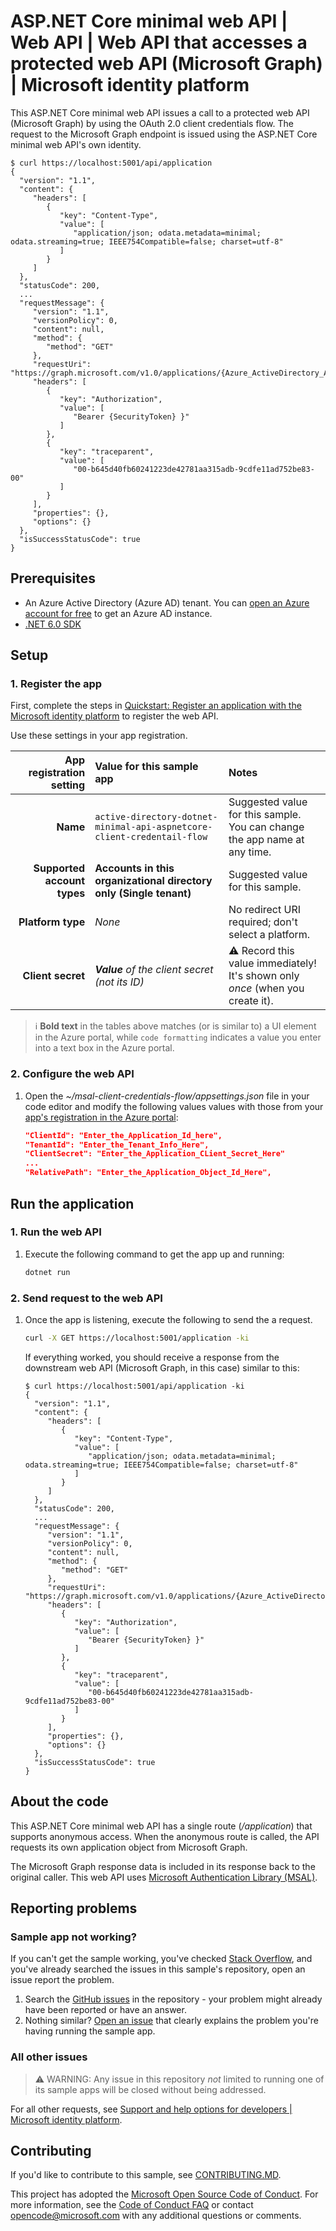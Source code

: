 <!-- Keeping yaml frontmatter commented out for now
---
# Metadata required by https://docs.microsoft.com/samples/browse/
# Metadata properties: https://review.docs.microsoft.com/help/contribute/samples/process/onboarding?branch=main#add-metadata-to-readme
languages:
- csharp
page_type: sample
name: "ASP.NET Core minimal web API that makes a request to the Graph API as itself"
description: "This ASP.NET Core minimal web API sample demonstrates how to issue a call to a protected API using the client credentials flow.  A request will be issued to Microsoft Graph using the application's own identity."
products:
- azure
- azure-active-directory
- ms-graph
urlFragment: ms-identity-docs-code-app-csharp-webapi
---
-->

<!-- SAMPLE ID: DOCS-CODE-009-->
# ASP.NET Core minimal web API | Web API | Web API that accesses a protected web API (Microsoft Graph) | Microsoft identity platform

<!-- Build badges here
![Build passing.](https://img.shields.io/badge/build-passing-brightgreen.svg) ![Code coverage.](https://img.shields.io/badge/coverage-100%25-brightgreen.svg) ![License.](https://img.shields.io/badge/license-MIT-green.svg)
-->

This ASP.NET Core minimal web API issues a call to a protected web API (Microsoft Graph) by using the OAuth 2.0 client credentials flow. The request to the Microsoft Graph endpoint is issued using the ASP.NET Core minimal web API's own identity.

```console
$ curl https://localhost:5001/api/application
{
  "version": "1.1",
  "content": {
     "headers": [
        {
           "key": "Content-Type",
           "value": [
              "application/json; odata.metadata=minimal; odata.streaming=true; IEEE754Compatible=false; charset=utf-8"
           ]
        }
     ]
  },
  "statusCode": 200,
  ...
  "requestMessage": {
     "version": "1.1",
     "versionPolicy": 0,
     "content": null,
     "method": {
        "method": "GET"
     },
     "requestUri": "https://graph.microsoft.com/v1.0/applications/{Azure_ActiveDirectory_Application_Object_Id}}/",
     "headers": [
        {
           "key": "Authorization",
           "value": [
              "Bearer {SecurityToken} }"
           ]
        },
        {
           "key": "traceparent",
           "value": [
              "00-b645d40fb60241223de42781aa315adb-9cdfe11ad752be83-00"
           ]
        }
     ],
     "properties": {},
     "options": {}
  },
  "isSuccessStatusCode": true
}
```
## Prerequisites

- An Azure Active Directory (Azure AD) tenant. You can [open an Azure account for free](https://azure.microsoft.com/free) to get an Azure AD instance.
- [.NET 6.0 SDK](https://dotnet.microsoft.com/download/dotnet/6.0)

## Setup

### 1. Register the app

First, complete the steps in [Quickstart: Register an application with the Microsoft identity platform](https://docs.microsoft.com/azure/active-directory/develop/quickstart-register-app) to register the web API.

Use these settings in your app registration.

| App registration <br/> setting    | Value for this sample app                                                    | Notes                                                                                              |
|---------------------------------:|:------------------------------------------------------------------------------|:---------------------------------------------------------------------------------------------------|
| **Name**                          | `active-directory-dotnet-minimal-api-aspnetcore-client-credentail-flow`      | Suggested value for this sample. <br/> You can change the app name at any time.                    |
| **Supported account types**       | **Accounts in this organizational directory only (Single tenant)**           | Suggested value for this sample.                                                                   |
| **Platform type**                 | _None_                                                                       | No redirect URI required; don't select a platform.                                                                    |
| **Client secret**                 | _**Value** of the client secret (not its ID)_                                | :warning: Record this value immediately! <br/> It's shown only _once_ (when you create it).        |

> :information_source: **Bold text** in the tables above matches (or is similar to) a UI element in the Azure portal, while `code formatting` indicates a value you enter into a text box in the Azure portal.

### 2. Configure the web API

1. Open the _~/msal-client-credentials-flow/appsettings.json_ file in your code editor and modify the following values values with those from your [app's registration in the Azure portal](https://docs.microsoft.com/azure/active-directory/develop/quickstart-configure-app-expose-web-apis):

   ```json
   "ClientId": "Enter_the_Application_Id_here",
   "TenantId": "Enter_the_Tenant_Info_Here",
   "ClientSecret": "Enter_the_Application_CLient_Secret_Here"
   ...
   "RelativePath": "Enter_the_Application_Object_Id_Here",
   ```

## Run the application

### 1. Run the web API

1. Execute the following command to get the app up and running:

   ```bash
   dotnet run
   ```

### 2. Send request to the web API

1. Once the app is listening, execute the following to send the a request.

   ```bash
   curl -X GET https://localhost:5001/application -ki
   ```

   If everything worked, you should receive a response from the downstream web API (Microsoft Graph, in this case) similar to this:

   ```console
   $ curl https://localhost:5001/api/application -ki
   {
     "version": "1.1",
     "content": {
        "headers": [
           {
              "key": "Content-Type",
              "value": [
                 "application/json; odata.metadata=minimal; odata.streaming=true; IEEE754Compatible=false; charset=utf-8"
              ]
           }
        ]
     },
     "statusCode": 200,
     ...
     "requestMessage": {
        "version": "1.1",
        "versionPolicy": 0,
        "content": null,
        "method": {
           "method": "GET"
        },
        "requestUri": "https://graph.microsoft.com/v1.0/applications/{Azure_ActiveDirectory_Application_Object_Id}}/",
        "headers": [
           {
              "key": "Authorization",
              "value": [
                 "Bearer {SecurityToken} }"
              ]
           },
           {
              "key": "traceparent",
              "value": [
                 "00-b645d40fb60241223de42781aa315adb-9cdfe11ad752be83-00"
              ]
           }
        ],
        "properties": {},
        "options": {}
     },
     "isSuccessStatusCode": true
   }
   ```

## About the code

This ASP.NET Core minimal web API has a single route (_/application_) that supports anonymous access.  When the anonymous route is called, the API requests its own application object from Microsoft Graph.

The Microsoft Graph response data is included in its response back to the original caller. This web API uses [Microsoft Authentication Library (MSAL)](https://github.com/AzureAD/microsoft-authentication-library-for-dotnet).

## Reporting problems

### Sample app not working?

If you can't get the sample working, you've checked [Stack Overflow](http://stackoverflow.com/questions/tagged/msal), and you've already searched the issues in this sample's repository, open an issue report the problem.

1. Search the [GitHub issues](../../issues) in the repository - your problem might already have been reported or have an answer.
1. Nothing similar? [Open an issue](../../issues/new) that clearly explains the problem you're having running the sample app.

### All other issues

> :warning: WARNING: Any issue in this repository _not_ limited to running one of its sample apps will be closed without being addressed.

For all other requests, see [Support and help options for developers | Microsoft identity platform](https://docs.microsoft.com/azure/active-directory/develop/developer-support-help-options).

## Contributing

If you'd like to contribute to this sample, see [CONTRIBUTING.MD](/CONTRIBUTING.md).

This project has adopted the [Microsoft Open Source Code of Conduct](https://opensource.microsoft.com/codeofconduct/). For more information, see the [Code of Conduct FAQ](https://opensource.microsoft.com/codeofconduct/faq/) or contact [opencode@microsoft.com](mailto:opencode@microsoft.com) with any additional questions or comments.
